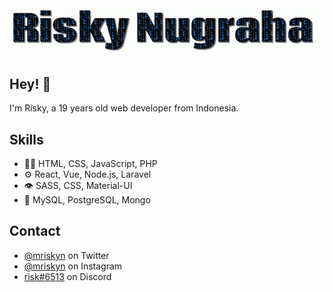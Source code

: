 <h1 align="center">
  <img src="https://raw.githubusercontent.com/mriskyn/mriskyn/master/name-gif.gif" alt="Risky Nugraha" />
</h1>

## Hey! 👋
I'm Risky, a 19 years old web developer from Indonesia.

## Skills
- 👨‍💻 HTML, CSS, JavaScript, PHP
- ⚙️ React, Vue, Node.js, Laravel
- 👁️ SASS, CSS, Material-UI
- 💽 MySQL, PostgreSQL, Mongo

## Contact
- [@mriskyn](https://twitter.com/mriskyn) on Twitter
- [@mriskyn](https://instagram.com/mriskyn) on Instagram
- [risk#6513](./) on Discord
